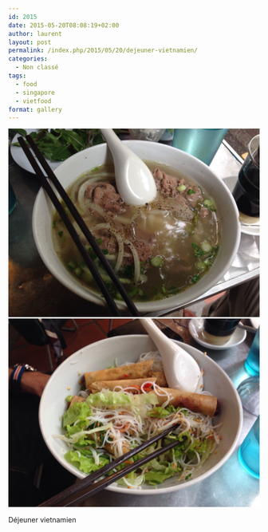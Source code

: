 ```yaml
---
id: 2015
date: 2015-05-20T08:08:19+02:00
author: laurent
layout: post
permalink: /index.php/2015/05/20/dejeuner-vietnamien/
categories:
  - Non classé
tags:
  - food
  - singapore
  - vietfood
format: gallery
---
```

<img src="/images/2015/05/tumblr_non2lvYpQm1uuvt0bo1_1280.jpg" />
<img src="/images/2015/05/tumblr_non2lvYpQm1uuvt0bo2_1280.jpg" />

Déjeuner vietnamien